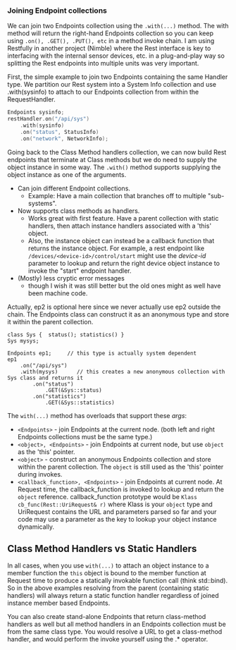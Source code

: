 



### Joining Endpoint collections

We can join two Endpoints collection using the `.with(...)` method. The with method will return the right-hand Endpoints 
collection so you can keep using `.on(), .GET(), .PUT(), etc` in a method invoke chain. I am using Restfully in another 
project (Nimble) where the Rest interface is key to interfacing with the internal sensor devices, etc. in a plug-and-play
way so splitting the Rest endpoints into multiple units was very important. 


First, the simple example to join two Endpoints containing the same Handler type. We partition our Rest system into a 
System Info collection and use .with(sysinfo) to attach to our Endpoints collection from within the RequestHandler.
```C
Endpoints sysinfo;
restHandler.on("/api/sys")
    .with(sysinfo)
    .on("status", StatusInfo)
    .on("network", NetworkInfo);     
```

Going back to the Class Method handlers collection, we can now build Rest endpoints that terminate at Class methods but
we do need to supply the object instance in some way. The `.with()` method supports supplying the object instance as one
of the arguments.


- Can join different Endpoint collections. 
    - Example: Have a main collection that branches off to multiple "sub-systems".
- Now supports class methods as handlers. 
    - Works great with first feature. Have a parent collection with static handlers, then attach instance handlers associated with a 'this' object. 
    - Also, the instance object can instead be a callback function that returns the instance object. For example, a rest endpoint like `/devices/<device-id>/control/start` might use the _device-id_ parameter to lookup and return the right device object instance to invoke the "start" endpoint handler.
- (Mostly) less cryptic error messages
    - though I wish it was still better but the old ones might as well have been machine code.


Actually, ep2 is optional here since we never actually use ep2 outside the chain. The Endpoints class can construct it as an anonymous type and store it within the parent collection.
```
class Sys {  status(); statistics() }
Sys mysys;

Endpoints ep1;     // this type is actually system dependent
ep1
    .on("/api/sys")
    .with(mysys)      // this creates a new anonymous collection with Sys class and returns it
        .on("status")
            .GET(&Sys::status)
        .on("statistics")
            .GET(&Sys::statistics)
```

The `with(...)` method has overloads that support these _args_:
- `<Endpoints>`  - join Endpoints at the current node. (both left and right Endpoints collections must be the same type.)
- `<object>, <Endpoints>`  - join Endpoints at current node, but use `object` as the 'this' pointer.
- `<object>`  - construct an anonymous Endpoints collection and store within the parent collection. The `object` is still used as the 'this' pointer during invokes.
- `<callback_function>, <Endpoints>` - join Endpoints at current node. At Request time, the callback_function is invoked to lookup and return the `object` reference. callback_function prototype would be `Klass cb_func(Rest::UriRequest& r)` where Klass is your `object` type and UriRequest contains the URL  and parameters parsed so far and your code may use a parameter as the key to lookup your object instance dynamically.

## Class Method Handlers vs Static Handlers
In all cases, when you use `with(...)` to attach an object instance to a member function the `this` object is bound to the member function at Request time to produce a statically invokable function call (think std::bind). So in the above examples resolving from the parent (containing static handlers) will always return a static function handler regardless of joined instance member based Endpoints. 

You can also create stand-alone Endpoints<Klass> that return class-method handlers as well but all method handlers in an Endpoints collection must be from the same class type. You would resolve a URL to get a class-method handler, and would perform the invoke yourself using the .* operator.

